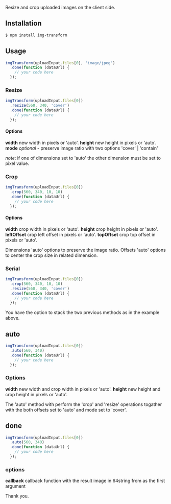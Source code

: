Resize and crop uploaded images on the client side.

## Installation

```bash
$ npm install img-transform
```

## Usage

```js
imgTransform(uploadInput.files[0], 'image/jpeg')
  .done(function (dataUrl) {
    // your code here
  });
```

### Resize

```js
imgTransform(uploadInput.files[0])
  .resize(560, 340, 'cover')
  .done(function (dataUrl) {
    // your code here
  });
```

#### Options

  **width** new width in pixels or 'auto'.
  **height** new height in pixels or 'auto'.
  **mode** _optional_ - preserve image ratio with two options 'cover' | 'contain'

  _note_: if one of dimensions set to 'auto' the other dimension must be set to pixel value.

### Crop

```js
imgTransform(uploadInput.files[0])
  .crop(560, 340, 10, 10)
  .done(function (dataUrl) {
    // your code here
  });
```

#### Options
  **width** crop width in pixels or 'auto'.
  **height** crop height in pixels or 'auto'.
  **leftOffset** crop left offset in pixels or 'auto'.
  **topOffset** crop top offset in pixels or 'auto'.

  Dimensions 'auto' options to preserve the image ratio.
  Offsets 'auto' options to center the crop size in related dimension.

### Serial
```js
imgTransform(uploadInput.files[0])
  .crop(560, 340, 10, 10)
  .resize(560, 340, 'cover')
  .done(function (dataUrl) {
    // your code here
  });
```

You have the option to stack the two previous methods as in the example above.

## auto
```js
imgTransform(uploadInput.files[0])
  .auto(560, 340)
  .done(function (dataUrl) {
    // your code here
  });
```

### Options

  **width** new width and crop width in pixels or 'auto'.
  **height** new height and crop height in pixels or 'auto'.

The 'auto' method with perform the 'crop' and 'resize' operations togather with the both offsets set to 'auto' and mode set to 'cover'.

## done
```js
imgTransform(uploadInput.files[0])
  .auto(560, 340)
  .done(function (dataUrl) {
    // your code here
  });
```

### options

  **callback** callback function with the result image in 64string from as the first argument





Thank you.